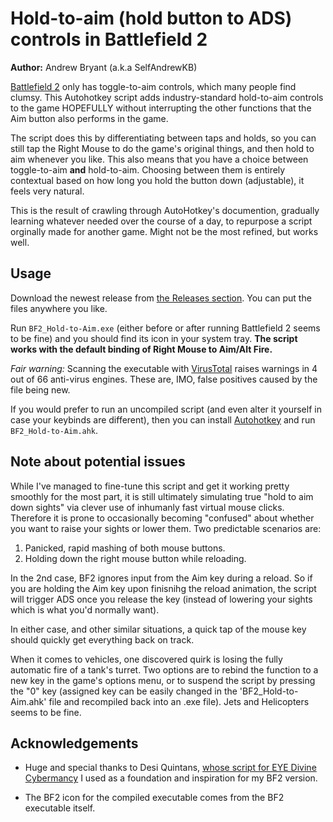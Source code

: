 # Hold-to-aim (hold button to ADS) controls in Battlefield 2

**Author:** Andrew Bryant (a.k.a SelfAndrewKB)

[Battlefield 2](https://en.wikipedia.org/wiki/Battlefield_2) only has toggle-to-aim controls, which many people find clumsy. This Autohotkey script adds industry-standard hold-to-aim controls to the game HOPEFULLY without interrupting the other functions that the Aim button also performs in the game. 

The script does this by differentiating between taps and holds, so you can still tap the Right Mouse to do the game's original things, and then hold to aim whenever you like. This also means that you have a choice between toggle-to-aim **and** hold-to-aim. Choosing between them is entirely contextual based on how long you hold the button down (adjustable), it feels very natural.

This is the result of crawling through AutoHotkey's documention, gradually learning whatever needed over the course of a day, to repurpose a script orginally made for another game. Might not be the most refined, but works well.



## Usage

Download the newest release from [the Releases section](https://github.com/selfAndrewKB/battlefield2-holdaim/releases/). You can put the files anywhere you like.

Run `BF2_Hold-to-Aim.exe` (either before or after running Battlefield 2 seems to be fine) and you should find its icon in your system tray. **The script works with the default binding of Right Mouse to Aim/Alt Fire.**

_Fair warning:_ Scanning the executable with [VirusTotal](https://www.virustotal.com) raises warnings in 4 out of 66 anti-virus engines. These are, IMO, false positives caused by the file being new. 

If you would prefer to run an uncompiled script (and even alter it yourself in case your keybinds are different), then you can install [Autohotkey](https://www.autohotkey.com/) and run `BF2_Hold-to-Aim.ahk`.



## Note about potential issues

While I've managed to fine-tune this script and get it working pretty smoothly for the most part, it is still ultimately simulating true "hold to aim down sights" via clever use of inhumanly fast virtual mouse clicks.
Therefore it is prone to occasionally becoming "confused" about whether you want to raise your sights or lower them. Two predictable scenarios are: 
1) Panicked, rapid mashing of both mouse buttons.
2) Holding down the right mouse button while reloading.

In the 2nd case, BF2 ignores input from the Aim key during a reload. So if you are holding the Aim key upon finisnihg the reload animation, the script will trigger ADS once you release the key (instead of lowering your sights which is what you'd normally want).

In either case, and other similar situations, a quick tap of the mouse key should quickly get everything back on track. 

When it comes to vehicles, one discovered quirk is losing the fully automatic fire of a tank's turret. Two options are to rebind the function to a new key in the game's options menu, or to suspend the script by pressing the "0" key (assigned key can be easily changed in the 'BF2_Hold-to-Aim.ahk' file and recompiled back into an .exe file). Jets and Helicopters seems to be fine.


## Acknowledgements

- Huge and special thanks to Desi Quintans, [whose script for EYE Divine Cybermancy](https://github.com/DesiQuintans/eye-holdaim) I used as a foundation and inspiration for my BF2 version.

- The BF2 icon for the compiled executable comes from the BF2 executable itself.